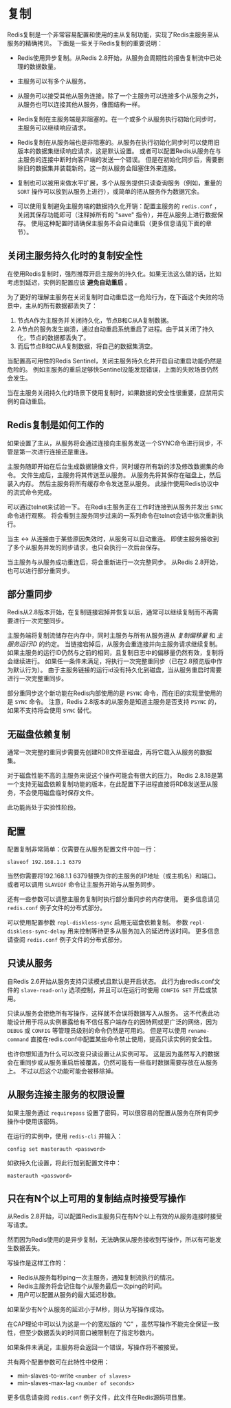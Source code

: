 复制
===

Redis复制是一个非常容易配置和使用的主从复制功能，实现了Redis主服务至从服务的精确拷贝。
下面是一些关于Redis复制的重要说明：

* Redis使用异步复制。从Redis 2.8开始，从服务会周期性的报告复制流中已处理的数据数量。

* 主服务可以有多个从服务。

* 从服务可以接受其他从服务连接。除了一个主服务可以连接多个从服务之外，从服务也可以连接其他从服务，像图结构一样。

* Redis复制在主服务端是非阻塞的。在一个或多个从服务执行初始化同步时，主服务可以继续响应请求。

* Redis复制在从服务端也是非阻塞的。从服务在执行初始化同步时可以使用旧版本的数据集继续响应请求，这是默认设置。
或者可以配置Redis从服务在与主服务的连接中断时向客户端的发送一个错误。
但是在初始化同步后，需要删除旧的数据集并装载新的。这一刻从服务会阻塞住外来连接。

* 复制也可以被用来做水平扩展，多个从服务提供只读查询服务（例如，重量的 `SORT` 操作可以放到从服务上进行），或简单的把从服务作为数据冗余。

* 可以使用复制避免主服务端的数据持久化开销：配置主服务的 `redis.conf` ，关闭其保存功能即可（注释掉所有的 "save" 指令），并在从服务上进行数据保存。
使用这种配置时请确保主服务不会自动重启（更多信息请见下面的章节）。

关闭主服务持久化时的复制安全性
---

在使用Redis复制时，强烈推荐开启主服务的持久化。如果无法这么做的话，比如考虑到延迟，实例的配置应该 **避免自动重启** 。

为了更好的理解主服务在关闭复制时自动重启这一危险行为，在下面这个失败的场景中，主从的所有数据都丢失了：

1. 节点A作为主服务并关闭持久化，节点B和C从A复制数据。
2. A节点的服务发生崩溃，通过自动重启系统重启了进程。由于其关闭了持久化，节点的数据都丢失了。
3. 而后节点B和C从A复制数据，将自己的数据集清空。

当配置高可用性的Redis Sentinel，关闭主服务持久化并开启自动重启功能仍然是危险的。
例如主服务的重启足够快Sentinel没能发现错误，上面的失败场景仍然会发生。

当在主服务关闭持久化的场景下使用复制时，如果数据的安全性很重要，应禁用实例的自动重启。

Redis复制是如何工作的
---

如果设置了主从，从服务将会通过连接向主服务发送一个SYNC命令进行同步，不管是第一次进行连接还是重连。

主服务随即开始在后台生成数据镜像文件，同时缓存所有新的涉及修改数据集的命令。
文件生成后，主服务将其传送至从服务。
从服务先将其保存在磁盘上，然后装入内存。
然后主服务将所有缓存命令发送至从服务。
此操作使用Redis协议中的流式命令完成。

可以通过telnet来试验一下。
在Redis主服务正在工作时连接到从服务并发出 `SYNC` 命令进行观察。
将会看到主服务同步过来的一系列命令在telnet会话中依次重新执行。

当主 <-> 从连接由于某些原因失效时，从服务可以自动重连。
即使主服务接收到了多个从服务并发的同步请求，也只会执行一次后台保存。

当主服务与从服务成功重连后，将会重新进行一次完整同步。
从Redis 2.8开始，也可以进行部分重同步。

部分重同步
---

Redis从2.8版本开始，在复制链接宕掉并恢复以后，通常可以继续复制而不再需要进行一次完整同步。

主服务端将复制流储存在内存中，同时主服务与所有从服务遵从 *复制偏移量* 和 *主服务运行ID* 的约定。
当链接宕掉后，从服务会重连接并向主服务请求继续复制。
如果主服务的运行ID仍然与之前的相同，且复制日志中的偏移量仍然有效，复制将会继续进行。
如果任一条件未满足，将执行一次完整重同步（已在2.8预览版中作为默认行为）。
由于主服务链接的运行id没有持久化到磁盘，当从服务重启时需要进行一次完整重同步。

部分重同步这个新功能在Redis内部使用的是 `PSYNC` 命令，而在旧的实现里使用的是 `SYNC` 命令。
注意，Redis 2.8版本的从服务是知道主服务是否支持 `PSYNC` 的，如果不支持将会使用 `SYNC` 替代。

无磁盘依赖复制
---

通常一次完整的重同步需要先创建RDB文件至磁盘，再将它载入从服务的数据集。

对于磁盘性能不高的主服务来说这个操作可能会有很大的压力。
Redis 2.8.18是第一个支持无磁盘依赖复制功能的版本，在此配置下子进程直接将RDB发送至从服务，不会使用磁盘临时保存文件。

此功能尚处于实验性阶段。

配置
---

配置复制非常简单：仅需要在从服务配置文件中加一行：

    slaveof 192.168.1.1 6379

当然你需要将192.168.1.1 6379替换为你的主服务的IP地址（或主机名）和端口。
或者可以调用 `SLAVEOF` 命令让主服务开始与从服务同步。

还有一些参数可以调整主服务复制时执行部分重同步的内存使用。
更多信息请见 `redis.conf` 例子文件的分布式部分。

可以使用配置参数 `repl-diskless-sync` 启用无磁盘依赖复制。
参数 `repl-diskless-sync-delay` 用来控制等待更多从服务加入的延迟传送时间。
更多信息请查阅 `redis.conf` 例子文件的分布式部分。

只读从服务
---

自Redis 2.6开始从服务支持只读模式且默认是开启状态。
此行为由redis.conf文件的 `slave-read-only` 选项控制，并且可以在运行时使用 `CONFIG SET` 开启或禁用。

只读从服务会拒绝所有写操作，这样就不会误将数据写入从服务。
这不代表此功能设计用于将从实例暴露给有不信任客户端存在的因特网或更广泛的网络，因为 `DEBUG` 或 `CONFIG` 等管理员级别的命令仍然是可用的。
但是可以使用 `rename-command` 直接在redis.conf中配置某些命令禁止使用，提高只读实例的安全性。

也许你想知道为什么可以改变只读设置让从实例可写。
这是因为虽然写入的数据会在重同步或从服务重启后被覆盖，仍然可能有一些临时数据需要存放在从服务上。
不过以后这个功能可能会被移除掉。

从服务连接主服务的权限设置
---	

如果主服务通过 `requirepass` 设置了密码，可以很容易的配置从服务在所有同步操作中使用该密码。

在运行的实例中，使用 `redis-cli` 并输入：

    config set masterauth <password>

如欲持久化设置，将此行加到配置文件中：

    masterauth <password>

只在有N个以上可用的复制结点时接受写操作
---

从Redis 2.8开始，可以配置Redis主服务只在有N个以上有效的从服务连接时接受写请求。

然而因为Redis使用的是异步复制，无法确保从服务接收到写操作，所以有可能发生数据丢失。

写操作是这样工作的：

* Redis从服务每秒ping一次主服务，通知复制流执行的情况。
* Redis主服务将会记住每个从服务最后一次ping的时间。
* 用户可以配置从服务的最大延迟秒数。

如果至少有N个从服务的延迟小于M秒，则认为写操作成功。

在CAP理论中可以认为这是一个的宽松版的 "C" ，虽然写操作不能完全保证一致性，但至少数据丢失的时间窗口被限制在了指定秒数内。

如果条件未满足，主服务将会返回一个错误，写操作将不被接受。

共有两个配置参数可在此特性中使用：

* min-slaves-to-write `<number of slaves>`
* min-slaves-max-lag `<number of seconds>`

更多信息请查阅 `redis.conf` 例子文件，此文件在Redis源码项目里。
